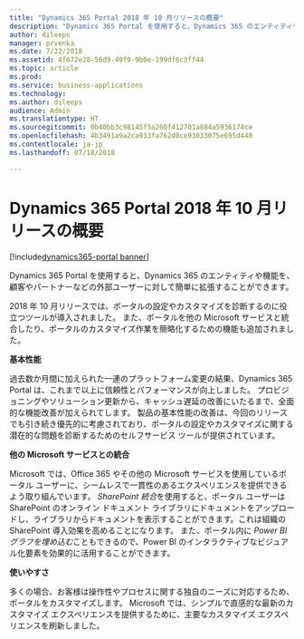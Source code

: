 ```yaml
---
title: "Dynamics 365 Portal 2018 年 10 月リリースの概要"
description: "Dynamics 365 Portal を使用すると、Dynamics 365 のエンティティや機能を、顧客やパートナーなどの外部ユーザーに対して簡単に拡張することができます。"
author: dileeps
manager: prvenka
ms.date: 7/22/2018
ms.assetid: 4f672e28-56d9-49f9-9b0e-199df6c3ff44
ms.topic: article
ms.prod: 
ms.service: business-applications
ms.technology: 
ms.author: dileeps
audience: Admin
ms.translationtype: HT
ms.sourcegitcommit: 0b40bb3c98145f5a260f412701a884a5936174ce
ms.openlocfilehash: 4b3491a9a2ca933fa762d0ce93033075e695d440
ms.contentlocale: ja-jp
ms.lasthandoff: 07/18/2018

---
```

#  <a name="overview-of-dynamics-365-portal-october-18-release"></a>Dynamics 365 Portal 2018 年 10 月リリースの概要

[!include[dynamics365-portal banner](../../includes/dynamics365-portal.md)]



Dynamics 365 Portal を使用すると、Dynamics 365 のエンティティや機能を、顧客やパートナーなどの外部ユーザーに対して簡単に拡張することができます。 

2018 年 10 月リリースでは、ポータルの設定やカスタマイズを診断するのに役立つツールが導入されました。 また、ポータルを他の Microsoft サービスと統合したり、ポータルのカスタマイズ作業を簡略化するための機能も追加されました。

**基本性能**

過去数か月間に加えられた一連のプラットフォーム変更の結果、Dynamics 365 Portal は、これまで以上に信頼性とパフォーマンスが向上しました。 プロビジョニングやソリューション更新から、キャッシュ遅延の改善にいたるまで、全面的な機能改善が加えられてします。 製品の基本性能の改善は、今回のリリースでも引き続き優先的に考慮されており、ポータルの設定やカスタマイズに関する潜在的な問題を診断するためのセルフサービス ツールが提供されています。

**他の Microsoft サービスとの統合**

Microsoft では、Office 365 やその他の Microsoft サービスを使用しているポータル ユーザーに、シームレスで一貫性のあるエクスペリエンスを提供できるよう取り組んでいます。  *SharePoint 統合*を使用すると、ポータル ユーザーは SharePoint のオンライン ドキュメント ライブラリにドキュメントをアップロードし、ライブラリからドキュメントを表示することができます。これは組織の SharePoint 導入効果を高めることになります。 また、ポータル内に *Power BI グラフを埋め込む*こともできるので、Power BI のインタラクティブなビジュアル化要素を効果的に活用することができます。

**使いやすさ**

多くの場合、お客様は操作性やプロセスに関する独自のニーズに対応するため、ポータルをカスタマイズします。 Microsoft では、シンプルで直感的な最新のカスタマイズ エクスペリエンスを提供するために、主要なカスタマイズ エクスペリエンスを刷新しました。


